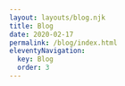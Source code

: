 ```yaml
---
layout: layouts/blog.njk
title: Blog
date: 2020-02-17
permalink: /blog/index.html
eleventyNavigation:
  key: Blog
  order: 3
---
```

